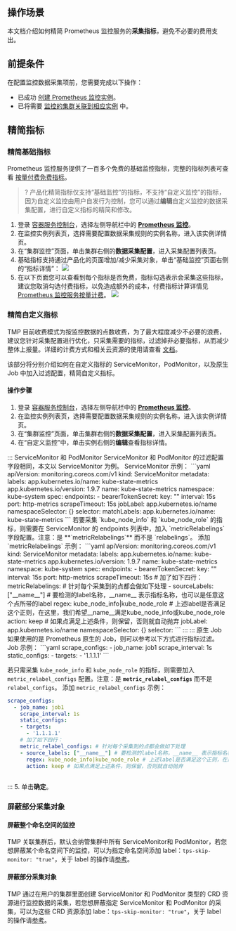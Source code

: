 ## 操作场景

本文档介绍如何精简 Prometheus 监控服务的**采集指标**，避免不必要的费用支出。

## 前提条件

在配置监控数据采集项前，您需要完成以下操作：

- 已成功 [创建 Prometheus 监控实例](https://cloud.tencent.com/document/product/457/71897)。
- 已将需要 [监控的集群关联到相应实例](https://cloud.tencent.com/document/product/457/71898) 中。

## 精简指标

### 精简基础指标

Prometheus 监控服务提供了一百多个免费的基础监控指标，完整的指标列表可查看 [按量付费免费指标](https://cloud.tencent.com/document/product/457/72136)。

>? 产品化精简指标仅支持“基础监控”的指标，不支持“自定义监控”的指标，因为自定义监控由用户自发行为控制，您可以通过**编辑**自定义监控的数据采集配置，进行自定义指标的精简和修改。

1. 登录 [容器服务控制台](https://console.cloud.tencent.com/tke2)，选择左侧导航栏中的 **[Prometheus 监控](https://console.cloud.tencent.com/tke2/prometheus2)**。
2. 在监控实例列表页，选择需要配置数据采集规则的实例名称，进入该实例详情页。
3. 在“集群监控”页面，单击集群右侧的**数据采集配置**，进入采集配置列表页。
4. 基础指标支持通过产品化的页面增加/减少采集对象，单击“基础监控”页面右侧的“指标详情”：
   ![](https://qcloudimg.tencent-cloud.cn/raw/a962f161c0fc322b1a7e8e2805e4fb0f.png)
5. 在以下页面您可以查看到每个指标是否免费，指标勾选表示会采集这些指标，建议您取消勾选付费指标，以免造成额外的成本，付费指标计算详情见 [Prometheus 监控服务按量计费](https://cloud.tencent.com/document/product/1416/65379)。
   ![](https://qcloudimg.tencent-cloud.cn/raw/f779eb49afb2d082dbec6d129cf257f1.png)

### 精简自定义指标

TMP 目前收费模式为按监控数据的点数收费，为了最大程度减少不必要的浪费，建议您针对采集配置进行优化，只采集需要的指标，过滤掉非必要指标，从而减少整体上报量。详细的计费方式和相关云资源的使用请查看 [文档](https://cloud.tencent.com/document/product/457/71905)。

该部分将分别介绍如何在自定义指标的 ServiceMonitor，PodMonitor，以及原生 Job 中加入过滤配置，精简自定义指标。

#### 操作步骤
1. 登录 [容器服务控制台](https://console.cloud.tencent.com/tke2)，选择左侧导航栏中的 **[Prometheus 监控](https://console.cloud.tencent.com/tke2/prometheus2)**。
2. 在监控实例列表页，选择需要配置数据采集规则的实例名称，进入该实例详情页。
3. 在“集群监控”页面，单击集群右侧的**数据采集配置**，进入采集配置列表页。
4. 在“自定义监控”中，单击实例右侧的**编辑**查看指标详情。
<dx-tabs>
::: ServiceMonitor 和 PodMonitor
ServiceMonitor 和 PodMonitor 的过滤配置字段相同，本文以 ServiceMonitor 为例。
ServiceMonitor 示例：
```yaml
apiVersion: monitoring.coreos.com/v1
kind: ServiceMonitor
metadata:
  labels:
    app.kubernetes.io/name: kube-state-metrics
    app.kubernetes.io/version: 1.9.7
  name: kube-state-metrics
  namespace: kube-system
spec:
  endpoints:
  - bearerTokenSecret:
      key: ""
    interval: 15s
    port: http-metrics
    scrapeTimeout: 15s
  jobLabel: app.kubernetes.io/name
  namespaceSelector: {}
  selector:
    matchLabels:
      app.kubernetes.io/name: kube-state-metrics
```
若要采集 `kube_node_info` 和 `kube_node_role` 的指标，则需要在 ServiceMonitor 的 endpoints 列表中，加入 `metricRelabelings` 字段配置。注意：是 **`metricRelabelings`** 而不是 `relabelings`。
添加 `metricRelabelings` 示例：
```yaml
apiVersion: monitoring.coreos.com/v1
kind: ServiceMonitor
metadata:
  labels:
    app.kubernetes.io/name: kube-state-metrics
    app.kubernetes.io/version: 1.9.7
  name: kube-state-metrics
  namespace: kube-system
spec:
  endpoints:
  - bearerTokenSecret:
      key: ""
    interval: 15s
    port: http-metrics
    scrapeTimeout: 15s
    # 加了如下四行：
    metricRelabelings: # 针对每个采集到的点都会做如下处理
    - sourceLabels: ["__name__"] # 要检测的label名称，__name__ 表示指标名称，也可以是任意这个点所带的label
      regex: kube_node_info|kube_node_role # 上述label是否满足这个正则，在这里，我们希望__name__满足kube_node_info或kube_node_role
      action:  keep # 如果点满足上述条件，则保留，否则就自动抛弃
  jobLabel: app.kubernetes.io/name
  namespaceSelector: {}
  selector:
```
:::
::: 原生 Job
如果使用的是 Prometheus 原生的 Job，则可以参考以下方式进行指标过滤。
Job 示例：
```yaml
scrape_configs:
  - job_name: job1
    scrape_interval: 1s
    static_configs:
      - targets:
          - '1.1.1.1'
```

若只需采集 `kube_node_info` 和 `kube_node_role` 的指标，则需要加入 `metric_relabel_configs` 配置。注意：是 **`metric_relabel_configs`** 而不是 `relabel_configs`。
添加 `metric_relabel_configs` 示例：
```yaml
scrape_configs:
  - job_name: job1
    scrape_interval: 1s
    static_configs:
    - targets:
      - '1.1.1.1'
    # 加了如下四行：
    metric_relabel_configs: # 针对每个采集到的点都会做如下处理
    - source_labels: ["__name__"] # 要检测的label名称，__name__ 表示指标名称，也可以是任意这个点所带的label
      regex: kube_node_info|kube_node_role # 上述label是否满足这个正则，在这里，我们希望__name__满足kube_node_info或kube_node_role
      action: keep # 如果点满足上述条件，则保留，否则就自动抛弃
		    
```

:::
</dx-tabs>
5. 单击**确定**。





### 屏蔽部分采集对象

#### 屏蔽整个命名空间的监控

TMP 关联集群后，默认会纳管集群中所有 ServiceMonitor和 PodMonitor，若您想屏蔽某个命名空间下的监控，可以为指定命名空间添加 label：`tps-skip-monitor: "true"`，关于 label 的操作请[参考](https://kubernetes.io/zh/docs/concepts/overview/working-with-objects/labels/)。

#### 屏蔽部分采集对象

TMP 通过在用户的集群里面创建 ServiceMonitor 和 PodMonitor 类型的 CRD 资源进行监控数据的采集，若您想屏蔽指定 ServiceMonitor 和 PodMonitor 的采集，可以为这些 CRD 资源添加 labe：`tps-skip-monitor: "true"`，关于 label 的操作请[参考](https://kubernetes.io/zh/docs/concepts/overview/working-with-objects/labels/)。
